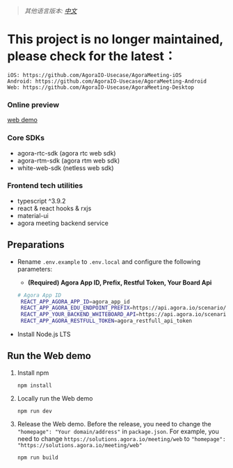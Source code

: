 > *其他语言版本: [中文](./README.zh.md)*

# This project is no longer maintained, please check for the latest：
```
iOS: https://github.com/AgoraIO-Usecase/AgoraMeeting-iOS
Android: https://github.com/AgoraIO-Usecase/AgoraMeeting-Android
Web: https://github.com/AgoraIO-Usecase/AgoraMeeting-Desktop
```

### Online preview

[web demo](https://solutions.agora.io/meeting/web/)

### Core SDKs
- agora-rtc-sdk (agora rtc web sdk)
- agora-rtm-sdk (agora rtm web sdk)
- white-web-sdk (netless web sdk)

### Frontend tech utilities
- typescript ^3.9.2
- react & react hooks & rxjs
- material-ui
- agora meeting backend service

## Preparations

- Rename `.env.example` to `.env.local` and configure the following parameters:
  - **(Required) Agora App ID, Prefix, Restful Token, Your Board Api** 
  ```bash
  # Agora App ID
   REACT_APP_AGORA_APP_ID=agora_app_id
   REACT_APP_AGORA_EDU_ENDPOINT_PREFIX=https://api.agora.io/scenario/meeting
   REACT_APP_YOUR_BACKEND_WHITEBOARD_API=https://api.agora.io/scenario/meeting/apps/%app_id%/v1/room/%room_id%/board
   REACT_APP_AGORA_RESTFULL_TOKEN=agora_restfull_api_token
  ```  

- Install Node.js LTS

## Run the Web demo
1. Install npm
   ```
   npm install
   ```

2. Locally run the Web demo
   ```
   npm run dev
   ```
3. Release the Web demo. Before the release, you need to change the `"homepage": "Your domain/address"` in `package.json`. For example, you need to change `https://solutions.agora.io/meeting/web` to `"homepage": "https://solutions.agora.io/meeting/web"`
   ```
   npm run build
   ```  
